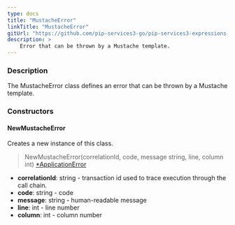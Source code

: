 ```yaml
---
type: docs
title: "MustacheError"
linkTitle: "MustacheError"
gitUrl: "https://github.com/pip-services3-go/pip-services3-expressions-go"
description: > 
    Error that can be thrown by a Mustache template.
---
```


### Description

The MustacheError class defines an error that can be thrown by a Mustache template.

### Constructors

#### NewMustacheError
Creates a new instance of this class.

> NewMustacheError(correlationId, code, message string, line, column int) [*ApplicationError](../../../../commons/errors/application_error)

- **correlationId**: string - transaction id used to trace execution through the call chain.
- **code**: string - code
- **message**: string - human-readable message
- **line**: int - line number
- **column**: int - column number
